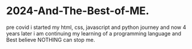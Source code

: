 # 2024-And-The-Best-of-ME.
pre covid i started my html,  css, javascript and python journey and now 4 years later i am continuing my learning of a programming language and Best believe NOTHING can stop me.
